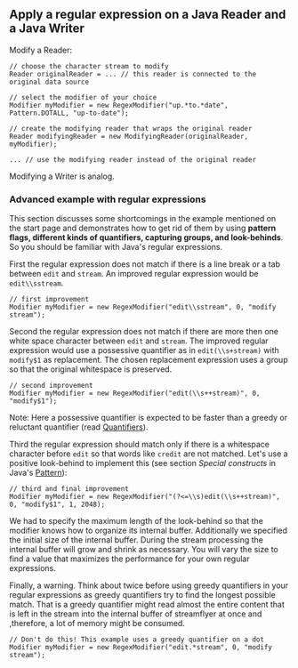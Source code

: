 ## Apply a regular expression on a Java Reader and a Java Writer ##

Modify a Reader:
```
// choose the character stream to modify
Reader originalReader = ... // this reader is connected to the original data source

// select the modifier of your choice
Modifier myModifier = new RegexModifier("up.*to.*date", Pattern.DOTALL, "up-to-date");

// create the modifying reader that wraps the original reader
Reader modifyingReader = new ModifyingReader(originalReader, myModifier);

... // use the modifying reader instead of the original reader
```

Modifying a Writer is analog.


### Advanced example with regular expressions ###

This section discusses some shortcomings in the example mentioned on the start page and demonstrates how to get rid of them by using **pattern flags, different kinds of quantifiers, capturing groups, and look-behinds**. So you should be familiar with Java's regular expressions.

First the regular expression does not match if there is a line break or a tab between `edit` and `stream`. An improved regular expression would be `edit\\sstream`.

```
// first improvement
Modifier myModifier = new RegexModifier("edit\\sstream", 0, "modify stream");
```

Second the regular expression does not match if there are more then one white space character between `edit` and `stream`. The improved regular expression would use a possessive quantifier as in `edit(\\s+stream)` with `modify$1` as replacement. The chosen replacement expression uses a group so that the original whitespace is preserved.

```
// second improvement
Modifier myModifier = new RegexModifier("edit(\\s++stream)", 0, "modify$1");
```

Note: Here a possessive quantifier is expected to be faster than a greedy or reluctant quantifier (read [Quantifiers](http://docs.oracle.com/javase/tutorial/essential/regex/quant.html)).

Third the regular expression should match only if there is a whitespace character before `edit` so that words like `credit` are not matched. Let's use a positive look-behind to implement this (see section _Special constructs_ in Java's
[Pattern](http://docs.oracle.com/javase/6/docs/api/java/util/regex/Pattern.html)):

```
// third and final improvement
Modifier myModifier = new RegexModifier("(?<=\\s)edit(\\s++stream)", 0, "modify$1", 1, 2048);
```

We had to specify the maximum length of the look-behind so that the modifier knows how to organize its internal buffer. Additionally we specified the initial size of the internal buffer. During the stream processing the internal buffer will grow and shrink as necessary. You will vary the size to find a value that maximizes the performance for your own regular expressions.

Finally, a warning. Think about twice before using greedy quantifiers in your regular expressions as greedy quantifiers try to find the longest possible match. That is a greedy quantifier might read almost the entire content that is left in the stream into the internal buffer of streamflyer at once and ,therefore, a lot of memory might be consumed.

```
// Don't do this! This example uses a greedy quantifier on a dot
Modifier myModifier = new RegexModifier("edit.*stream", 0, "modify stream");
```